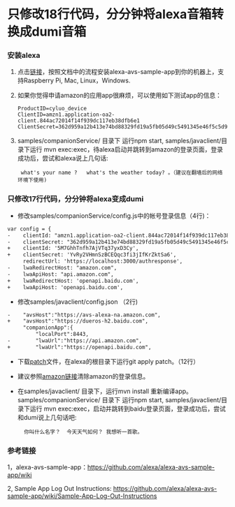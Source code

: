 # 只修改18行代码，分分钟将alexa音箱转换成dumi音箱




### 安装alexa

 1. 点击[链接](https://github.com/alexa/alexa-avs-sample-app/wiki)，按照文档中的流程安装alexa-avs-sample-app到你的机器上，支持Raspberry Pi, Mac, Linux，Windows.
 2. 如果你觉得申请amazon的应用app很麻烦，可以使用如下测试app的信息：
			
		ProductID=cyluo_device
		ClientID=amzn1.application-oa2-client.844ac72014f14f939dc117eb38dfb6e1
		ClientSecret=362d959a12b413e74bd88329fd19a5fb05d49c5491345e46f5c5d9326bcad855

 3. samples/companionService/ 目录下 运行npm start,  samples/javaclient/目录下运行 mvn exec:exec，待alexa启动并跳转到amazon的登录页面，登录成功后，尝试和alexa说上几句话: 

		 what's your name ?   what's the weather today? 。（建议在翻墙后的网络环境下使用)


### 只修改17行代码，分分钟将alexa变成dumi

 - 修改samples/companionService/config.js中的帐号登录信息（4行)：
```html
var config = {
-    clientId: "amzn1.application-oa2-client.844ac72014f14f939dc117eb38dfb6e1",
-    clientSecret: "362d959a12b413e74bd88329fd19a5fb05d49c5491345e46f5c5d9326bcad855",
+    clientId: '5M7GhhTnfh7AjVTq37yxD3Cy',
+    clientSecret: 'YvRy2VHmnSzBCEQqc3fi3jIfKrZktSa6',
     redirectUrl: 'https://localhost:3000/authresponse',
-    lwaRedirectHost: "amazon.com",
-    lwaApiHost: "api.amazon.com",
+    lwaRedirectHost: 'openapi.baidu.com',
+    lwaApiHost: 'openapi.baidu.com',
```
 - 修改samples/javaclient/config.json （2行)
```html
-    "avsHost":"https://avs-alexa-na.amazon.com",
+    "avsHost":"https://dueros-h2.baidu.com",
     "companionApp":{
         "localPort":8443,
-        "lwaUrl":"https://api.amazon.com",
+        "lwaUrl":"https://openapi.baidu.com",
```

- 下载[patch](https://github.com/cyluo/dumi/blob/master/patch)文件，在alexa的根目录下运行git apply patch。（12行）
- 建议参照[amazon链接](https://github.com/alexa/alexa-avs-sample-app/wiki/Sample-App-Log-Out-Instructions)清除amazon的登录信息。
- 在samples/javaclient/ 目录下，运行mvn install 重新编译app。samples/companionService/ 目录下 运行npm start,  samples/javaclient/目录下运行 mvn exec:exec，启动并跳转到baidu登录页面，登录成功后，尝试和dumi说上几句话吧:  
		
		你叫什么名字？  今天天气如何？ 我想听一首歌。
### 参考链接
1，alexa-avs-sample-app：https://github.com/alexa/alexa-avs-sample-app/wiki

2,  Sample App Log Out Instructions:  https://github.com/alexa/alexa-avs-sample-app/wiki/Sample-App-Log-Out-Instructions
